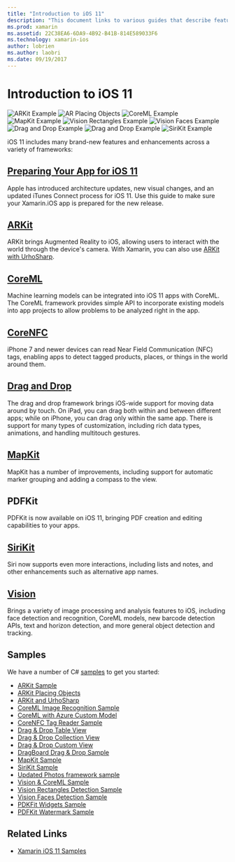 ```yaml
---
title: "Introduction to iOS 11"
description: "This document links to various guides that describe features of iOS 11, including ARKit, CoreML, MapKit, PDFKit, SiriKit, the Vision framework, and more."
ms.prod: xamarin
ms.assetid: 22C38EA6-6DA9-4B92-B41B-814E589033F6
ms.technology: xamarin-ios
author: lobrien
ms.author: laobri
ms.date: 09/19/2017
---
```


# Introduction to iOS 11

![ARKit Example](images/arkit.png) ![AR Placing Objects](images/arkit2.png) ![CoreML Example](images/coreml.png) ![MapKit Example](images/mapkit.png) ![Vision Rectangles Example](images/vision1.png) ![Vision Faces Example](images/vision2.png) ![Drag and Drop Example](images/drag-drop.png) ![Drag and Drop Example](images/drag-drop2.png) ![SiriKit Example](images/sirikit.png)

iOS 11 includes many brand-new features and enhancements across a variety of frameworks:

## [Preparing Your App for iOS 11](updating-your-app/index.md)

Apple has introduced architecture updates, new visual changes, and an updated iTunes Connect process for iOS 11. Use this guide to make sure your Xamarin.iOS app is prepared for the new release.

## [ARKit](arkit/index.md)

ARKit brings Augmented Reality to iOS, allowing users to interact with the world through the device's camera.
With Xamarin, you can also use [ARKit with UrhoSharp](arkit/urhosharp.md).

## [CoreML](coreml.md)

Machine learning models can be integrated into iOS 11 apps with CoreML. The CoreML framework provides simple API to incorporate existing models into app projects to allow problems to be analyzed right in the app.

## [CoreNFC](corenfc.md)

iPhone 7 and newer devices can read Near Field Communication (NFC) tags,
enabling apps to detect tagged products, places, or things in the
world around them.

## [Drag and Drop](drag-and-drop.md)

The drag and drop framework brings iOS-wide support for moving data around by touch. On iPad, you can drag both within and between different apps; while on iPhone, you can drag only within the same app. There is support for many types of customization, including rich data types, animations, and handling multitouch gestures.

## [MapKit](mapkit.md)

MapKit has a number of improvements, including support for automatic marker grouping
and adding a compass to the view.

## PDFKit

PDFKit is now available on iOS 11, bringing PDF creation and editing capabilities to your apps.

## [SiriKit](sirikit.md)

Siri now supports even more interactions, including lists and notes, and other enhancements such as alternative app names.

## [Vision](vision.md)

Brings a variety of image processing and analysis features to iOS, including face detection and recognition, CoreML models, new barcode detection APIs, text and horizon detection, and more general object detection and tracking.

## Samples

We have a number of C# [samples](https://docs.microsoft.com/samples/browse/?products=xamarin&term=Xamarin.iOS+iOS11) to get you started:

- [ARKit Sample](https://docs.microsoft.com/samples/xamarin/ios-samples/ios11-arkitsample)
- [ARKit Placing Objects](https://docs.microsoft.com/samples/xamarin/ios-samples/ios11-arkitplacingobjects)
- [ARKit and UrhoSharp](arkit/urhosharp.md)
- [CoreML Image Recognition Sample](https://docs.microsoft.com/samples/xamarin/ios-samples/ios11-coremlimagerecognition)
- [CoreML with Azure Custom Model](https://docs.microsoft.com/samples/xamarin/ios-samples/ios11-coremlazuremodel)
- [CoreNFC Tag Reader Sample](https://docs.microsoft.com/samples/xamarin/ios-samples/ios11-nfctagreader)
- [Drag & Drop Table View](https://docs.microsoft.com/samples/xamarin/ios-samples/ios11-draganddroptableview)
- [Drag & Drop Collection View](https://docs.microsoft.com/samples/xamarin/ios-samples/ios11-draganddropcollectionview)
- [Drag & Drop Custom View](https://docs.microsoft.com/samples/xamarin/ios-samples/ios11-draganddropcustomview)
- [DragBoard Drag & Drop Sample](https://docs.microsoft.com/samples/xamarin/ios-samples/ios11-draganddropdragboard)
- [MapKit Sample](https://docs.microsoft.com/samples/xamarin/ios-samples/ios11-mapkitsample)
- [SiriKit Sample](https://docs.microsoft.com/samples/xamarin/ios-samples/ios11-sirikitsample)
- [Updated Photos framework sample](https://docs.microsoft.com/samples/xamarin/ios-samples/ios11-samplephotoapp)
- [Vision & CoreML Sample](https://docs.microsoft.com/samples/xamarin/ios-samples/ios11-coremlvision)
- [Vision Rectangles Detection Sample](https://docs.microsoft.com/samples/xamarin/ios-samples/ios11-visionrectangles/)
- [Vision Faces Detection Sample](https://docs.microsoft.com/samples/xamarin/ios-samples/ios11-visionfaces)
- [PDKFit Widgets Sample](https://docs.microsoft.com/samples/xamarin/ios-samples/ios11-pdfannotationwidgetsadvanced)
- [PDFKit Watermark Sample](https://docs.microsoft.com/samples/xamarin/ios-samples/ios11-pdfdocumentwatermark)

## Related Links

- [Xamarin iOS 11 Samples](https://docs.microsoft.com/samples/browse/?products=xamarin&term=Xamarin.iOS+iOS11)
